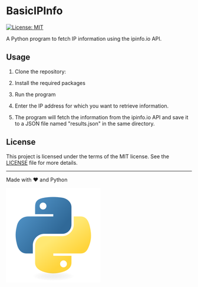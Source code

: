 # BasicIPInfo

[![License: MIT](https://img.shields.io/badge/License-MIT-yellow.svg)](https://opensource.org/licenses/MIT)

A Python program to fetch IP information using the ipinfo.io API.

## Usage

1. Clone the repository:


2. Install the required packages


3. Run the program


4. Enter the IP address for which you want to retrieve information.

5. The program will fetch the information from the ipinfo.io API and save it to a JSON file named "results.json" in the same directory.

## License

This project is licensed under the terms of the MIT license. See the [LICENSE](LICENSE) file for more details.

---

Made with ❤️ and Python

![Python Logo](https://raw.githubusercontent.com/devicons/devicon/master/icons/python/python-original.svg)
